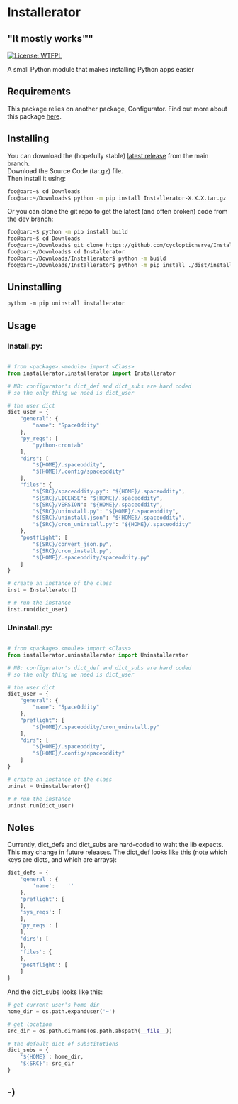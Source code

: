 <!----------------------------------------------------------------------------->
<!-- Project : Installerator                                   /          \  -->
<!-- Filename: README.md                                      |     ()     | -->
<!-- Date    : 10/31/2022                                     |            | -->
<!-- Author  : cyclopticnerve                                 |   \____/   | -->
<!-- License : WTFPLv2                                         \          /  -->
<!----------------------------------------------------------------------------->

# Installerator

## "It mostly works™"

[![License: WTFPL](https://img.shields.io/badge/License-WTFPL-brightgreen.svg)](http://www.wtfpl.net/about/)

A small Python module that makes installing Python apps easier

## Requirements

This package relies on another package, Configurator.
Find out more about this package [here](https://github.com/cyclopticnerve/configurator).

## Installing

You can download the (hopefully stable) 
[latest release](https://github.com/cyclopticnerve/installerator/releases/latest) 
from the main branch. <br>
Download the Source Code (tar.gz) file. <br>
Then install it using:
```bash
foo@bar:~$ cd Downloads
foo@bar:~/Downloads$ python -m pip install Installerator-X.X.X.tar.gz
```

Or you can clone the git repo to get the latest (and often broken) code from the dev branch:
```bash
foo@bar:~$ python -m pip install build
foo@bar:~$ cd Downloads
foo@bar:~/Downloads$ git clone https://github.com/cyclopticnerve/Installerator
foo@bar:~/Downloads$ cd Installerator
foo@bar:~/Downloads/Installerator$ python -m build
foo@bar:~/Downloads/Installerator$ python -m pip install ./dist/installerator-X.X.X.tar.gz -r ./requirements.txt
```

## Uninstalling

```python
python -m pip uninstall installerator
```

## Usage

### Install.py:
```python

# from <package>.<module> import <Class>
from installerator.installerator import Installerator

# NB: configurator's dict_def and dict_subs are hard coded
# so the only thing we need is dict_user

# the user dict
dict_user = {
    "general": {
        "name": "SpaceOddity"
    },
    "py_reqs": [
        "python-crontab"
    ],
    "dirs": [
        "${HOME}/.spaceoddity",
        "${HOME}/.config/spaceoddity"
    ],
    "files": {
        "${SRC}/spaceoddity.py": "${HOME}/.spaceoddity",
        "${SRC}/LICENSE": "${HOME}/.spaceoddity",
        "${SRC}/VERSION": "${HOME}/.spaceoddity",
        "${SRC}/uninstall.py": "${HOME}/.spaceoddity",
        "${SRC}/uninstall.json": "${HOME}/.spaceoddity",
        "${SRC}/cron_uninstall.py": "${HOME}/.spaceoddity"
    },
    "postflight": [
        "${SRC}/convert_json.py",
        "${SRC}/cron_install.py",
        "${HOME}/.spaceoddity/spaceoddity.py"
    ]
}

# create an instance of the class
inst = Installerator()

# # run the instance
inst.run(dict_user)
```

### Uninstall.py:
```python

# from <package>.<moule> import <Class>
from installerator.uninstallerator import Uninstallerator 

# NB: configurator's dict_def and dict_subs are hard coded
# so the only thing we need is dict_user

# the user dict
dict_user = {
    "general": {
        "name": "SpaceOddity"
    },
    "preflight": [
        "${HOME}/.spaceoddity/cron_uninstall.py"
    ],
    "dirs": [
        "${HOME}/.spaceoddity",
        "${HOME}/.config/spaceoddity"
    ]
}

# create an instance of the class
uninst = Uninstallerator()

# # run the instance
uninst.run(dict_user)
```

## Notes

Currently, dict_defs and dict_subs are hard-coded to waht the lib expects. This
may change in future releases.
The dict_def looks like this (note which keys are dicts, and which are arrays):
```python
dict_defs = {
    'general': {
        'name':    ''
    },
    'preflight': [
    ],
    'sys_reqs': [
    ],
    'py_reqs': [
    ],
    'dirs': [
    ],
    'files': {
    },
    'postflight': [
    ]
}
```
And the dict_subs looks like this:
```python
# get current user's home dir
home_dir = os.path.expanduser('~')

# get location
src_dir = os.path.dirname(os.path.abspath(__file__))

# the default dict of substitutions
dict_subs = {
    '${HOME}': home_dir,
    '${SRC}': src_dir
}
```

## -)
